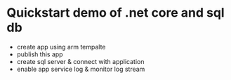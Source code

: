 # Quickstart demo of .net core and sql db 

- create app using arm tempalte
- publish this app
- create sql server & connect with application
- enable app service log & monitor log stream